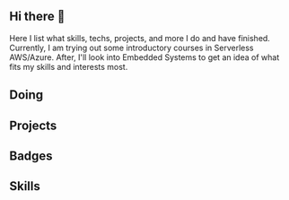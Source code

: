 ## Hi there 👋

Here I list what skills, techs, projects, and more I do and have finished.
Currently, I am trying out some introductory courses in Serverless AWS/Azure. After, I'll look into Embedded Systems to get an idea of what fits my skills and interests most.

## Doing

## Projects

## Badges

## Skills
